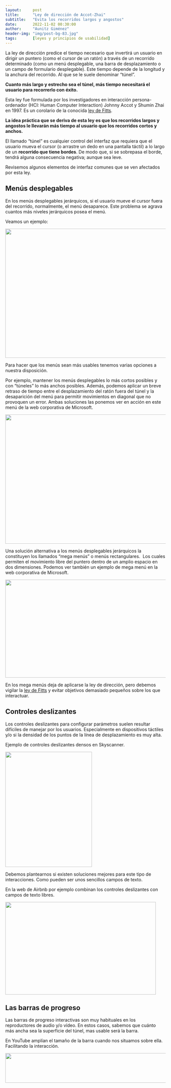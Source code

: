 ```yaml
---
layout:     post
title:      "Ley de dirección de Accot-Zhai"
subtitle:   "Evita los recorridos largos y angostos"
date:       2022-11-02 00:30:00
author:     "Aunitz Giménez"
header-img: "img/post-bg-83.jpg"
tags:       [leyes y principios de usabilidad]
---
```


<p>La ley de dirección predice el tiempo necesario que invertirá un usuario en dirigir un puntero (como el cursor de un ratón) a través de un recorrido determinado (como un menú desplegable, una barra de desplazamiento o un campo de formulario desplegable). Este tiempo depende de la longitud y la anchura del recorrido. Al que se le suele denominar “túnel”.</p>

<p><strong> Cuanto más largo y estrecho sea el túnel, más tiempo necesitará el usuario para recorrerlo con éxito. </strong></p>

<p>Esta ley fue formulada por los investigadores en interacción persona-ordenador (HCI: Human Computer Interaction) Johnny Accot y Shumin Zhai en 1997. Es un corolario de la conocida <a href="{{ site.baseurl }}{% post_url 2018-01-21-ley-01-ley-de-fitts %}"> ley de Fitts</a>.</p>

<p><strong> La idea práctica que se deriva de esta ley es que los recorridos largos y angostos le llevarán más tiempo al usuario que los recorridos cortos y anchos. </strong></p>
<p>El llamado “túnel” es cualquier control del interfaz que requiera que el usuario mueva el cursor (o arrastre un dedo en una pantalla táctil) a lo largo de un <strong> recorrido que tiene bordes</strong>. De modo que, si se sobrepasa el borde, tendrá alguna consecuencia negativa; aunque sea leve.</p>

<p>Revisemos algunos elementos de interfaz comunes que se ven afectados por esta ley.</p>

<h2>Menús desplegables</h2>

<p>En los menús desplegables jerárquicos, si el usuario mueve el cursor fuera del recorrido, normalmente, el menú desaparece. Este problema se agrava cuantos más niveles jerárquicos posea el menú.</p>

<p>Veamos un ejemplo:</p>

<p><img src="{{ site.baseurl }}/img/ley-de-direccion-01.gif" loading="lazy" alt="" width="720" height="406"></p>

<p>Para hacer que los menús sean más usables tenemos varias opciones a nuestra disposición.</p>

<p>Por ejemplo, mantener los menús desplegables lo más cortos posibles y con “túneles” lo más anchos posibles. Además, podemos aplicar un breve retraso de tiempo entre el desplazamiento del ratón fuera del túnel y la desaparición del menú para permitir movimientos en diagonal que no provoquen un error. Ambas soluciones las ponemos ver en acción en este menú de la web corporativa de Microsoft.</p>

<p><img src="{{ site.baseurl }}/img/ley-de-direccion-02.gif" loading="lazy" alt="" width="720" height="406"></p>

<p>Una solución alternativa a los menús desplegables jerárquicos la constituyen los llamados “mega menús” o menús rectangulares.  Los cuales permiten el movimiento libre del puntero dentro de un amplio espacio en dos dimensiones. Podemos ver también un ejemplo de mega menú en la web corporativa de Microsoft.</p>

<p><img src="{{ site.baseurl }}/img/ley-de-direccion-03.png" loading="lazy" alt="" width="720" height="308"></p>

<p>En los mega menús deja de aplicarse la ley de dirección, pero debemos vigilar la <a href="{{ site.baseurl }}{% post_url 2018-01-21-ley-01-ley-de-fitts %}"> ley de Fitts</a> y evitar objetivos demasiado pequeños sobre los que interactuar.</p>

<h2>Controles deslizantes</h2>

<p>Los controles deslizantes para configurar parámetros suelen resultar difíciles de manejar por los usuarios. Especialmente en dispositivos táctiles y/o si la densidad de los puntos de la línea de desplazamiento es muy alta.</p>

<p>Ejemplo de controles deslizantes densos en Skyscanner.</p>

<p><img src="{{ site.baseurl }}/img/ley-de-direccion-04.gif" loading="lazy" alt="" width="272" height="362"></p>

<p>Debemos plantearnos si existen soluciones mejores para este tipo de interacciones. Como pueden ser unos sencillos campos de texto.</p>

<p>En la web de Airbnb por ejemplo combinan los controles deslizantes con campos de texto libres.</p>

<p><img src="{{ site.baseurl }}/img/ley-de-direccion-05.png" loading="lazy" alt="" width="473" height="291"></p>

<h2>Las barras de progreso</h2>

<p>Las barras de progreso interactivas son muy habituales en los reproductores de audio y/o vídeo. En estos casos, sabemos que cuánto más ancha sea la superficie del túnel, mas usable será la barra.</p>

<p>En YouTube amplían el tamaño de la barra cuando nos situamos sobre ella. Facilitando la interacción.</p>

<p><img src="{{ site.baseurl }}/img/ley-de-direccion-06.gif" loading="lazy" alt="" width="622" height="93"></p>